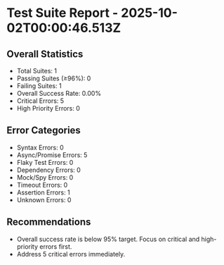 # Test Suite Report - 2025-10-02T00:00:46.513Z

## Overall Statistics
- Total Suites: 1
- Passing Suites (≥96%): 0
- Failing Suites: 1
- Overall Success Rate: 0.00%
- Critical Errors: 5
- High Priority Errors: 0

## Error Categories
- Syntax Errors: 0
- Async/Promise Errors: 5
- Flaky Test Errors: 0
- Dependency Errors: 0
- Mock/Spy Errors: 0
- Timeout Errors: 0
- Assertion Errors: 1
- Unknown Errors: 0

## Recommendations
- Overall success rate is below 95% target. Focus on critical and high-priority errors first.
- Address 5 critical errors immediately.


